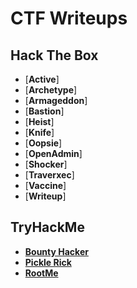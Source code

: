 # CTF Writeups

## Hack The Box
* [**Active**]
* [**Archetype**]
* [**Armageddon**]
* [**Bastion**]
* [**Heist**]
* [**Knife**]
* [**Oopsie**]
* [**OpenAdmin**]
* [**Shocker**]
* [**Traverxec**]
* [**Vaccine**]
* [**Writeup**]

## TryHackMe
* [**Bounty Hacker**](https://github.com/rafaelbaldasso/CTF-Writeups/blob/main/TryHackMe/Bounty-Hacker.md)
* [**Pickle Rick**](https://github.com/rafaelbaldasso/CTF-Writeups/blob/main/TryHackMe/Pickle-Rick.md)
* [**RootMe**](https://github.com/rafaelbaldasso/CTF-Writeups/blob/main/TryHackMe/RootMe.md)
